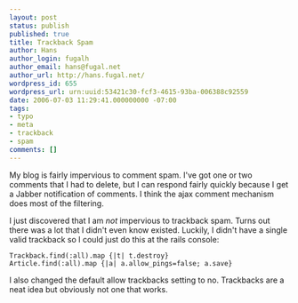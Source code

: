 ```yaml
---
layout: post
status: publish
published: true
title: Trackback Spam
author: Hans
author_login: fugalh
author_email: hans@fugal.net
author_url: http://hans.fugal.net/
wordpress_id: 655
wordpress_url: urn:uuid:53421c30-fcf3-4615-93ba-006388c92559
date: 2006-07-03 11:29:41.000000000 -07:00
tags:
- typo
- meta
- trackback
- spam
comments: []
---
```

<p>My blog is fairly impervious to comment spam. I've got one or two comments that
I had to delete, but I can respond fairly quickly because I get a Jabber
notification of comments. I think the ajax comment mechanism does most of the
filtering.</p>

<p>I just discovered that I am <em>not</em> impervious to trackback spam. Turns out there
was a lot that I didn't even know existed. Luckily, I didn't have a single
valid trackback so I could just do this at the rails console:</p>

<pre><code>Trackback.find(:all).map {|t| t.destroy}
Article.find(:all).map {|a| a.allow_pings=false; a.save}
</code></pre>

<p>I also changed the default allow trackbacks setting to no.  Trackbacks are a
neat idea but obviously not one that works.</p>
